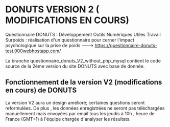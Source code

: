 # DONUTS VERSION 2  ( MODIFICATIONS EN COURS)



Questionnaire DONUTS : Développement Outils Numériques Utiles Travail  Surpoids : réalisation d'un questionnaire pour cerner l'impact psychologique sur la prise de poids ---> https://questionnaire-donuts-test.000webhostapp.com/


La branche questionnaire_donuts_V2_without_php_mysql contient le code source de la 2ème version  du site DONUTS avec base de donnée.
  
   ## Fonctionnement de la version V2 (modifications en cours) de DONUTS 
   
   La version V2 aura un design amélioré; certaines questions seront reformulées. De plus , les données enregistrées ne seront pas téléchargées manuellement mais envoyées par email tous les jeudis à 10h , heure de France (GMT+1) à l'équipe chargée d'analyser les résultats.
   

